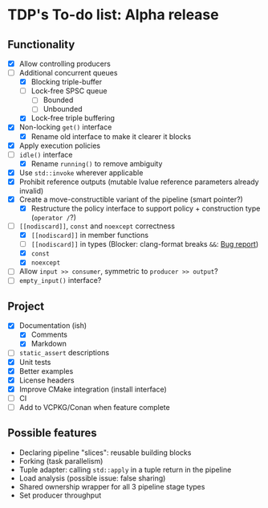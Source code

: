 # TDP's To-do list: Alpha release

## Functionality

- [x] Allow controlling producers
- [ ] Additional concurrent queues
  - [x] Blocking triple-buffer
  - [ ] Lock-free SPSC queue
    - [ ] Bounded
    - [ ] Unbounded
  - [x] Lock-free triple buffering
- [x] Non-locking `get()` interface
  - [x] Rename old interface to make it clearer it blocks
- [x] Apply execution policies
- [ ] `idle()` interface
  - [x] Rename `running()` to remove ambiguity
- [x] Use `std::invoke` wherever applicable
- [x] Prohibit reference outputs (mutable lvalue reference parameters already invalid)
- [x] Create a move-constructible variant of the pipeline (smart pointer?)
  - [x] Restructure the policy interface to support policy + construction type (`operator /`?)
- [ ] `[[nodiscard]]`, `const` and `noexcept` correctness
  - [x] `[[nodiscard]]` in member functions
  - [ ] `[[nodiscard]]` in types (Blocker: clang-format breaks `&&`: [Bug report](https://bugs.llvm.org/show_bug.cgi?id=45942))
  - [x] `const`
  - [x] `noexcept`
- [ ] Allow `input >> consumer`, symmetric to `producer >> output`?
- [ ] `empty_input()` interface?

## Project

- [x] Documentation (ish)
  - [x] Comments
  - [x] Markdown
- [ ] `static_assert` descriptions
- [x] Unit tests
- [x] Better examples
- [x] License headers
- [x] Improve CMake integration (install interface)
- [ ] CI
- [ ] Add to VCPKG/Conan when feature complete

## Possible features

- Declaring pipeline "slices": reusable building blocks
- Forking (task parallelism)
- Tuple adapter: calling `std::apply` in a tuple return in the pipeline
- Load analysis (possible issue: false sharing)
- Shared ownership wrapper for all 3 pipeline stage types
- Set producer throughput